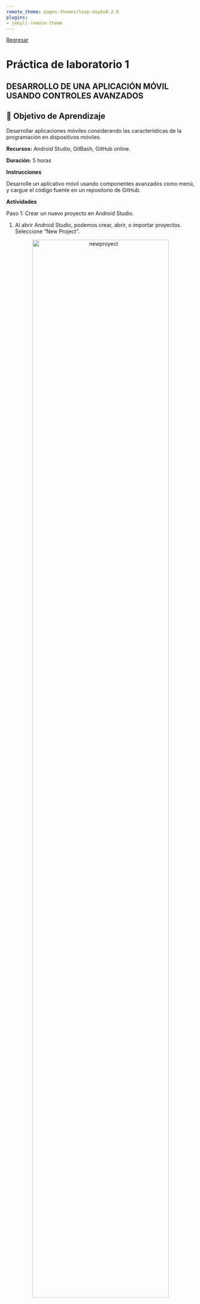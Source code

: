 ```yaml
---
remote_theme: pages-themes/leap-day@v0.2.0
plugins:
- jekyll-remote-theme
---
```

[Regresar](/Aplicaciones-Moviles-y-Servicios-Telematicos/)

# Práctica de laboratorio 1
## DESARROLLO DE UNA APLICACIÓN MÓVIL USANDO CONTROLES AVANZADOS

## 🎯 Objetivo de Aprendizaje
Desarrollar aplicaciones móviles considerando las características de la programación en dispositivos móviles.

**Recursos:** Android Studio, GitBash, GitHub online.

**Duración:** 5 horas

**Instrucciones**

Desarrolle un aplicativo móvil usando componentes avanzados como menú, y cargue el código fuente en un repositorio de GitHub.


**Actividades**

Paso 1: Crear un nuevo proyecto en Android Studio.

1. Al abrir Android Studio, podemos crear, abrir, o importar proyectos. Seleccione “New Project”.
<p align="center">
  <img src="../imagenes/amst_lab1_newproject.png" alt="newproyect" width="85%">
</p>

2. Seleccionar el tipo de proyecto: Para esta práctica escogeremos la pestaña **Phone and Tablet > Empty Views Activity.** Otro tipo de actividades viene por defecto con componentes no necesarios para este taller.

<p align="center">
  <img src="../imagenes/amst_lab1_emptyactivity.png" alt="emptyactivity" width="85%">
</p>

3.  Configuración inicial del proyecto.

- Name: Colocaremos el nombre de nuestra app. (Recuerde que este nombre será reflejado en el PlayStore al momento de publicarlo). Para este taller, usaremos appAMST(NúmeroGrupo). 
-	PackageName: Paquete principal de código java, se obtiene automáticamente del nombre.
-	Save Location: Dirección donde se ubica el proyecto en nuestra PC
-	Language: Java
- Minimum SDK: Escoger el primero que aparece en la lista. (API 16: Android 4.1)

4. Seleccionamos Finish.

<p align="center">
  <img src="../imagenes/amst_lab1_appAMST0.png" alt="appAMST" width="85%">
</p>

(*) Como resultado se creará un proyecto, el cual solo presenta el mensaje “Hello World”.

5. Seleccione en la ruta app > res > layout > activity_main.xml.

6. En la parte superior seleccione la pestaña “Design” para comenzar a diseñar la interfaz de usuario de la aplicación usando controles personalizados.

<p align="center">
  <img src="../imagenes/amst_lab1_emptylayout.png" alt="appAMST" width="90%">
</p>


7. En la pestaña de Design encontrará la “Palette” que contiene los controles para agregar a la aplicación, si conoce el nombre del control puede iniciar una búsqueda.

<p align="center">
  <img src="../imagenes/amst_lab1_palette.png" alt="appAMST" width="30%">
</p>


8.	Crear la interfaz de usuario con: 2 cuadros de texto (Plain Text), uno para el nombre del usuario y otro para la clave del usuario; y 2 botones (Button), uno para logearse y otro para registrarse como nuevo usuario.

<p align="center">
  <img src="../imagenes/amst_lab1_screen1.png" alt="appAMST" width="30%">
</p>


9. Para visualizar el código en formato xml en la ruta app > res > layout > activity_main.xml, en la parte superior seleccione la pestaña de Code.

**Archivo: activity_main.xml**
```
<?xml version="1.0" encoding="utf-8"?>
<androidx.constraintlayout.widget.ConstraintLayout xmlns:android="http://schemas.android.com/apk/res/android"
    xmlns:app="http://schemas.android.com/apk/res-auto"
    xmlns:tools="http://schemas.android.com/tools"
    android:layout_width="match_parent"
    android:layout_height="match_parent"
    android:orientation="vertical"
    tools:context=".MainActivity"
    tools:ignore="MissingConstraints">

    <LinearLayout
        android:orientation="vertical"
        android:layout_width="fill_parent"
        android:layout_height="fill_parent"
        android:padding="20dip"
        tools:ignore="MissingConstraints">

        <EditText
            android:id="@+id/edtUsuario"
            android:layout_width="fill_parent"
            android:layout_height="wrap_content"
            android:hint="Usuario" />

        <EditText
            android:id="@+id/edtClave"
            android:layout_width="fill_parent"
            android:layout_height="wrap_content"
            android:hint="Clave" />

        <Button
            android:id="@+id/btnLogin"
            android:layout_height="wrap_content"
            android:layout_width="wrap_content"
            android:text="Login"
            android:layout_gravity="center_horizontal"
            android:paddingLeft="15dip"
            android:paddingRight="15dip"
            android:onClick="login"/>

        <Button
            android:id="@+id/btnRegistro"
            android:layout_width="wrap_content"
            android:layout_height="wrap_content"
            android:layout_gravity="center_horizontal"
            android:onClick="registrarse"
            android:paddingLeft="15dip"
            android:paddingRight="15dip"
            android:text="Registrarse" />

    </LinearLayout>

</androidx.constraintlayout.widget.ConstraintLayout>
```

10.	Seleccionar la ruta app > java> com.example.appamst0 > MainActivity.java donde se programa las funcionalidades de la aplicación en lenguaje Java.

**Archivo: MainActivity.java**

```
package com.example.appamst0;

import androidx.appcompat.app.AppCompatActivity;

import android.content.Intent;
import android.os.Bundle;
import android.util.Log;
import android.view.View;
import android.widget.Button;
import android.widget.EditText;
import android.widget.Toast;

public class MainActivity extends AppCompatActivity {

    private EditText edtUsuario, edtClave;
    private Button btnLogin, btnRegistro;

    @Override
    protected void onCreate(Bundle savedInstanceState) {
        super.onCreate(savedInstanceState);
        setContentView(R.layout.activity_main);

        //Referencias a los controles del diseño
        edtUsuario = (EditText) findViewById(R.id.edtUsuario);
        edtClave = (EditText) findViewById(R.id.edtClave);

        btnLogin = (Button) findViewById(R.id.btnLogin);
        btnRegistro = (Button) findViewById(R.id.btnRegistro);
    }

    public void registrarse(View view) {
        Intent intent = new Intent(this, formulario_registro.class);
        startActivity(intent);
    }

    public void login(View view) {
        Toast toast=Toast.makeText(getApplicationContext(),"Usted no cuenta con un usuario",Toast.LENGTH_SHORT);

        toast.show();
    }

    public void onClick(View v) {
        if(v.getId() == R.id.btnLogin){
            Log.d("mensaje","ïngreso");

        }else if(v.getId() == R.id.btnRegistro) {
        }
    }
}
```

11.	Dar clic derecho en la ruta app > java y seleccione New > Activity > Empty Activity para crear una nueva actividad con el nombre de formulario_registro. Con esto se crearán dos archivos:
+	formulario_registro.java
+	activity_formulario_registro.xml

<p align="center">
  <img src="../imagenes/amst_lab1_newactivity.png" alt="appAMST" width="90%">
</p>

<p align="center">
  <img src="../imagenes/amst_lab1_formulario_registro.png" alt="appAMST" width="90%">
</p>

12.	Modifique el archivo formulario_registro.java para poder enviar la notificación de registro.

**Archivo: formulario_registro.java**
```
package com.example.appamst0;

import android.app.NotificationChannel;
import android.app.NotificationManager;
import android.app.PendingIntent;
import android.content.Context;
import android.content.Intent;
import android.os.Bundle;
import android.view.View;

import androidx.appcompat.app.AppCompatActivity;
import androidx.core.app.NotificationCompat;

public class formulario_registro extends AppCompatActivity {

    @Override
    protected void onCreate(Bundle savedInstanceState) {
        super.onCreate(savedInstanceState);
        setContentView(R.layout.activity_formulario_registro);
    }

    //insertarpaciente
    public void insertarpaciente(View v) {
        addNotification();

    }

    private void addNotification() {
        if (android.os.Build.VERSION.SDK_INT >= android.os.Build.VERSION_CODES.O) {
            String id ="canal";
            String description = "AMST";
            int importance = NotificationManager.IMPORTANCE_HIGH;
            NotificationChannel channel = new NotificationChannel(id, description, importance);

            NotificationCompat.Builder builder =
                    new NotificationCompat.Builder(this,id)
                            .setSmallIcon(R.drawable.medicalcare)
                            .setContentTitle("Se ha registrado con exito")
                            .setContentText("Revise su correo electronico en los proximos 2 dias")
                            .setAutoCancel(true)
                            .setPriority(NotificationCompat.PRIORITY_DEFAULT);

            Intent notificationIntent = new Intent(this, formulario_registro.class);
            notificationIntent.addFlags(Intent.FLAG_ACTIVITY_CLEAR_TOP);
            notificationIntent.putExtra("message", "This is a notification message");

            PendingIntent pendingIntent = PendingIntent.getActivity(this, 0, notificationIntent,
                    PendingIntent.FLAG_UPDATE_CURRENT);
            builder.setContentIntent(pendingIntent);
            NotificationManager manager = (NotificationManager) getSystemService(Context.NOTIFICATION_SERVICE);
            manager.createNotificationChannel(channel);
            manager.notify(0, builder.build());
        }}
}
```

13. En la ruta res > layout seleccione el archivo activity_formulario_registro.xml registro en la pestaña “Text” que contiene el código xml del formulario de registro para los nuevos usuarios que deseen utilizar la aplicación.

**Archivo: activity_formulario_registro.xml**
```
<?xml version="1.0" encoding="utf-8"?>
<androidx.constraintlayout.widget.ConstraintLayout xmlns:android="http://schemas.android.com/apk/res/android"
    xmlns:tools="http://schemas.android.com/tools"
    android:layout_width="match_parent"
    android:layout_height="match_parent"
    tools:context=".formulario_registro">

    <LinearLayout xmlns:android="http://schemas.android.com/apk/res/android"
        android:orientation="vertical" android:layout_width="match_parent"
        android:layout_height="match_parent">

        <LinearLayout
            android:layout_width="wrap_content"
            android:layout_height="wrap_content"
            android:orientation="horizontal">

            <TextView
                android:id="@+id/txtNombre"
                android:layout_width="wrap_content"
                android:layout_height="wrap_content"
                android:text="Nombres:"/>

            <EditText
                android:id="@+id/edtNombre"
                android:layout_width="match_parent"
                android:layout_height="wrap_content"
                android:ems="10"
                android:inputType="textPersonName"
                android:text=""/>

        </LinearLayout>

        <LinearLayout
            android:layout_width="wrap_content"
            android:layout_height="wrap_content"
            android:orientation="horizontal">

            <TextView
                android:id="@+id/txtApellido"
                android:layout_width="wrap_content"
                android:layout_height="wrap_content"
                android:text="Apellidos:"/>

            <EditText
                android:id="@+id/edtApellido"
                android:layout_width="wrap_content"
                android:layout_height="wrap_content"
                android:ems="10"
                android:inputType="textPersonName"
                android:text=""/>

        </LinearLayout>

        <LinearLayout
            android:layout_width="wrap_content"
            android:layout_height="wrap_content"
            android:orientation="horizontal">

            <TextView
                android:id="@+id/txtCedula"
                android:layout_width="wrap_content"
                android:layout_height="wrap_content"
                android:text="Cedula:"/>

            <EditText
                android:id="@+id/edtCedula"
                android:layout_width="wrap_content"
                android:layout_height="wrap_content"
                android:ems="10"
                android:inputType="number"
                android:text=""/>
        </LinearLayout>

        <LinearLayout
            android:layout_width="wrap_content"
            android:layout_height="wrap_content"
            android:orientation="horizontal">

            <TextView
                android:id="@+id/txtEdad"
                android:layout_width="wrap_content"
                android:layout_height="wrap_content"
                android:text="Edad:"/>

            <EditText
                android:id="@+id/edtEdad"
                android:layout_width="wrap_content"
                android:layout_height="wrap_content"
                android:ems="10"
                android:inputType="number"
                android:text=""/>
        </LinearLayout>

        <LinearLayout
            android:layout_width="wrap_content"
            android:layout_height="wrap_content"
            android:orientation="horizontal">

            <TextView
                android:id="@+id/txtAltura"
                android:layout_width="wrap_content"
                android:layout_height="wrap_content"
                android:text="Altura:"/>

            <EditText
                android:id="@+id/edtAltura"
                android:layout_width="wrap_content"
                android:layout_height="wrap_content"
                android:ems="10"
                android:inputType="numberDecimal"
                android:text=""/>
        </LinearLayout>

        <LinearLayout
            android:layout_width="wrap_content"
            android:layout_height="wrap_content"
            android:orientation="horizontal">

            <TextView
                android:id="@+id/txtPeso"
                android:layout_width="wrap_content"
                android:layout_height="wrap_content"
                android:text="Peso:"/>
            <EditText
                android:id="@+id/edtPeso"
                android:layout_width="wrap_content"
                android:layout_height="wrap_content"
                android:ems="10"
                android:inputType="numberDecimal"
                android:text=""/>
        </LinearLayout>

        <LinearLayout
            android:layout_width="wrap_content"
            android:layout_height="wrap_content"
            android:orientation="horizontal">

            <TextView
                android:id="@+id/txtEmail"
                android:layout_width="wrap_content"
                android:layout_height="wrap_content"
                android:text="Email:"/>

            <EditText
                android:id="@+id/edtEmail"
                android:layout_width="wrap_content"
                android:layout_height="wrap_content"
                android:ems="10"
                android:inputType="textEmailAddress"
                android:text=""/>
        </LinearLayout>

        <LinearLayout
            android:layout_width="wrap_content"
            android:layout_height="wrap_content"
            android:orientation="horizontal">

            <TextView
                android:id="@+id/txtUsuario"
                android:layout_width="wrap_content"
                android:layout_height="wrap_content"
                android:text="Usuario:"/>

            <EditText
                android:id="@+id/edtUsuario"
                android:layout_width="wrap_content"
                android:layout_height="wrap_content"
                android:ems="10"
                android:text=""/>
        </LinearLayout>

        <LinearLayout
            android:layout_width="wrap_content"
            android:layout_height="wrap_content"
            android:orientation="horizontal">

            <TextView
                android:id="@+id/txtClave"
                android:layout_width="wrap_content"
                android:layout_height="wrap_content"
                android:text="Clave:"/>

            <EditText
                android:id="@+id/edtClave"
                android:layout_width="wrap_content"
                android:layout_height="wrap_content"
                android:ems="10"
                android:inputType="textPassword"
                android:text=""/>
        </LinearLayout>

        <Button
            android:id="@+id/btnGrabaregistro"
            android:layout_width="wrap_content"
            android:layout_height="wrap_content"
            android:layout_gravity="center_horizontal"
            android:text="Grabar"
            android:onClick="insertarpaciente"/>
    </LinearLayout>
</androidx.constraintlayout.widget.ConstraintLayout>
```

<p align="center">
  <img src="../imagenes/amst_lab1_screen2_registro.png" alt="appAMST" width="50%">
</p>

### Paso 2: Ejecución de la aplicación móvil. (30 puntos)

14.	Ejecutar el aplicativo móvil “appAMST#” seleccionando el device selecter al lado de la opción Run ‘app’, en la cual se puede escoger entre 2 opciones: el dispositivo móvil conectado a través del cable USB de datos, o el emulador que usa los dispositivos virtuales disponibles.

<p align="center">
  <img src="../imagenes/amst_lab1_run.png" alt="appAMST" width="50%">
</p>

15.	Para la primera opción de ejecución de la aplicación se usa un teléfono móvil conectado vía USB a la computadora que contiene la aplicación móvil, posterior indicará que instale un apk que contiene la ejecución de la aplicación. Se puede ver más de eso a partir del Paso 4: Habilitación de opciones para el desarrollador en el teléfono móvil con sistema operativo Android.

16. Para la segunda opción de ejecución de la aplicación se usa el emulador seleccionando el dispositivo virtual que le aparezca, en este caso Pixel 6 Pro API 28. En caso de que no tenga instalado ningún dispositivo virtual continúe al literal 17.

**Nota: Verificar que la API del dispositivo sea mayor a 26, caso contrario continuar al literal 17.**

<p align="center">
  <img src="../imagenes/amst_lab1_avd.png" alt="appAMST" width="90%">
</p>

16.1 Durante la ejecución de la aplicación mediconline se debe ingresar un usuario y contraseña. No hay usuarios registrados para la aplicación por lo que debe salir el mensaje: “Usted no cuenta con un usuario”

<p align="center">
  <img src="../imagenes/amst_lab1_nousuario.png" alt="appAMST" width="50%">
</p>

16.2 Cuando da clic en el botón Registrarse, debe ingresar sus datos y dar click a grabar para que aparezca la notificación. La interfaz de usuario se encuentra diseñada en el archivo activity_formulario_registro.xml.


<p align="center">
  <img src="../imagenes/amst_lab1_mensajeregistro.png" alt="appAMST" width="50%">
</p>

17. Si no tiene instalado una versión de SDK para emular la ejecución de la aplicación en un dispositivo móvil, seleccione la opción AVD Manager (Android Virtual Device Manager).

<p align="center">
  <img src="../imagenes/amst_lab1_menuavd.png" alt="appAMST" width="80%">
</p>

18.	Crear un dispositivo virtual.

19.	Seleccionar el hardware “Pixel 6 PRO”, luego dar click en el botón siguiente. El hardware seleccionado no es relevante para la práctica, pero es recomendable escoger aquellos con símbolo del Play Store.

<p align="center">
  <img src="../imagenes/amst_lab1_newavd.png" alt="appAMST" width="90%">
</p>

20.	Seleccionar la imagen del API 33, luego dar click en el botón siguiente.

<p align="center">
  <img src="../imagenes/amst_lab1_avdapi33.png" alt="appAMST" width="90%">
</p>

21. En caso de no tener activado el botón next, dar clic a Download para descargar el API 33 y aceptar el acuerdo de la licencia de Android Software Development Kit.

<p align="center">
  <img src="../imagenes/amst_lab1_api33download.png" alt="appAMST" width="90%">
</p>


### Paso 3: Generación del APK (archivo ejecutable de Android) para instalación de aplicación en el teléfono celular. (5 puntos)

1.	Seleccionar el menú Build > Build APK(s) para generar al archivo con extensión apk, que es un paquete para el sistema operativo Android. 
(*) Este archivo permite ejecutar la aplicación desde el celular.

<p align="center">
  <img src="../imagenes/amst_lab1_buildapk.png" alt="appAMST" width="90%">
</p>

<p align="center">
  <img src="../imagenes/amst_lab1_locateapk.png" alt="appAMST" width="90%">
</p>

2.	Cuando se da clic en el enlace “locate” o en la advertencia podrá ingresar a la ruta donde se encuentra el archivo apk.

<p align="center">
  <img src="../imagenes/amst_lab1_fileapk.png" alt="appAMST" width="90%">
</p>

### Paso 4: Habilitación de opciones para el desarrollador en el teléfono móvil con sistema operativo Android. (5 puntos)

**Activar modo de desarrollo y depuración USB en Android**
1.	Vamos a los “Ajustes” o “Configuración” de nuestro dispositivo, dependiendo de la versión de Android.
2.	Nos desplazamos hasta la opción de “Acerca del dispositivo” o “Información del teléfono”.
3.	Buscamos la opción “Número de compilación” o “Número de versión” y presionamos 7 veces seguidas sobre esta opción.

<p align="center">
  <img src="../imagenes/amst_lab1_compilacion.png" alt="appAMST" width="70%">
</p>

**Habilitar depuración por USB**

1.	Una vez habilitado el modo desarrollador, puede acceder a las opciones avanzadas.
2.	Habilite la opción “Depuración por USB” o “USB Debugging”.
3.	Cuando se conecte el celular mediante USB, aparecerá el mensaje “Permitir depuración por USB” o “Allow USB Debugging”.

<p align="center">
  <img src="../imagenes/amst_lab1_usbdebugging.png" alt="appAMST" width="90%">
</p>

### Paso 5: Ejecución de la aplicación en el teléfono móvil. (5 puntos)
En el Select Device del menú se puede observar como ya está configurado su dispositivo móvil, al hacer click en “run” puede observar cómo se ejecuta la aplicación en el mismo.

<p align="center">
  <img src="../imagenes/amst_lab1_celular.png" alt="appAMST" width="40%">
</p>


## Paso 6: Crear un repositorio (30 puntos).

1.	Dentro de la carpeta del proyecto creado en el paso anterior, abra la línea de comandos de GIT (GIT CLI). Podemos encontrarlo dando clic derecho en la carpeta y escogiendo la opción “GIT BASH HERE”.

<p align="center">
  <img src="../imagenes/amst_lab1_gitbash.png" alt="appAMST" width="90%">
</p>

- En caso de que no se disponga de GIT CLI, también se puede utilizar CMD de Windows/Ubuntu. Para probar que GIT ha sido instalado correctamente, utilice el comando “git --version”.

<p align="center">
  <img src="../imagenes/amst_lab1_gitbash2.png" alt="appAMST" width="90%">
</p>

***GIT en línea de comandos de Windows***

<p align="center">
  <img src="../imagenes/amst_lab1_gitenlinea.png" alt="appAMST" width="90%">
</p>

***GIT BASH propia***

2.	Para crear un nuevo repositorio, utilice el siguiente comando “git init”.

<p align="center">
  <img src="../imagenes/amst_lab1_gitinit.png" alt="appAMST" width="90%">
</p>

***Esto creará un archivo oculto [.git] para el manejo del repositorio y nos ubicará directamente en la rama “master”***

3.	Agregamos todos los archivos del proyecto a nuestro repositorio local con el comando: “git add --all”.

<p align="center">
  <img src="../imagenes/amst_lab1_gitaddall.png" alt="appAMST" width="90%">
</p>

4.	Ahora realizamos un commit, esto realizará nuestros cambios permanentes en el repositorio local. Pero debemos asignarle un mensaje [-m “mensaje”] para indicar los cambios que hemos realizado.

<p align="center">
  <img src="../imagenes/amst_lab1_commit.png" alt="appAMST" width="90%">
</p>

**Importante:** Para poder realizar un commit es necesario configurar previamente su correo y nombre de usuario, por lo que debe poseer un usuario de GitHub. Los comandos por utilizar para configurar sus credenciales son: 

git config --global user.email "miusuario@example.com"
git config --global user.name "Tu nombre"

Una vez configurado su usuario en git podrá subir su commit.

<p align="center">
  <img src="../imagenes/amst_lab1_newrepository.png" alt="appAMST" width="80%">
</p>

5.	Creamos un repositorio en línea. Ahora usaremos GitHub (Requerirá una cuenta gratuita). Del lado superior izquierdo, encontrara el botón “NEW”.

<p align="center">
  <img src="../imagenes/amst_lab1_createrep.png" alt="appAMST" width="90%">
</p>

6.	La información requerida para crear un repositorio se muestra a continuación:

**Nombre del repositorio:** El nombre de nuestro repositorio que será publicado en línea.  Para este taller, usaremos AMST[numeroGrupo].

**Descripción (opcional)** Descripción sobre lo que realiza nuestro proyecto

**Tipo** Público o privado (para saber si es visible en línea)

**Archivo Readme** Archivo inicial del repositorio. Agregamos indicaciones para otros programadores

**Agregar. gitignore** Archivo para seleccionar los archivos que no queremos subir a nuestro repositorio

**Licencia** Tipo de licencia: OpenSouce, MIT, Apache, etc.

<p align="center">
  <img src="../imagenes/amst_lab1_repvacio.png" alt="appAMST" width="90%">
</p>

  Una vez ingresados todos los campos, se da clic en “Create repository”.

<p align="center">
  <img src="../imagenes/amst_lab1_code.png" alt="appAMST" width="80%">
</p>

***Vista del repositorio vacío.***

7.	Damos clic en el botón verde “Code” donde estará visible el **URL** para su manejo y presionamos el botón de copiar.

<p align="center">
  <img src="../imagenes/amst_lab1_.png" alt="appAMST" width="30%">
</p>

8.	Para obtener el repositorio en línea, obtenemos la rama de externa con el comando:

$ git branch -M main (Es necesario un cambio de rama)

$ git remote add origin [link URL del repositorio]


<p align="center">
  <img src="../imagenes/amst_lab1_.png" alt="appAMST" width="30%">
</p>

9.	Ahora tendremos que publicar los cambios:

$ git push -u origin main
<p align="center">
  <img src="../imagenes/amst_lab1_.png" alt="appAMST" width="30%">
</p>

10.	Se puede observar como ahora el repositorio está actualizado

<p align="center">
  <img src="../imagenes/amst_lab1_.png" alt="appAMST" width="30%">
</p>

**Preguntas de investigación:**
1.	¿Qué otro tipo de servicios en línea (como GITHUB) existen?
2.	¿Para qué sirve el archivo .gitignore y como se utiliza?
3.	¿Qué limitaciones tiene GITHUB?
4.	¿Qué es una rama?
5.	¿Cuál es el link de su repositorio?
6.	¿Por qué los nuevos repositorios de GitHub ya no utilizan como rama principal master?
7.	¿Cuál es la diferencia entre crear un repositorio público o privado?

## Paso 7: Invitar a otros miembros del grupo a mi proyecto (incluya a todos los miembros del grupo) (5 puntos)

1.	Para habilitar la modificación a otros miembros de mi grupo, debemos darle acceso. [Incluso si el proyecto es libre, solo pueden modificarlo quienes han sido invitados]. Para esto de clic en el tab “Settings/Configuración” > Manage Access / Administrar acceso

2.	Buscamos y agregamos a otros usuarios (usuario de GitHub).


<p align="center">
  <img src="../imagenes/amst_lab1_.png" alt="appAMST" width="30%">
</p>

3.	Una vez agregados, es necesario aceptar las invitaciones para poder realizar PUSH (cambios al repositorio). Puede revisar las invitaciones en la campana a lado del usuario o en su correo electrónico para aceptarlas.


<p align="center">
  <img src="../imagenes/amst_lab1_.png" alt="appAMST" width="30%">
</p>

## Paso 8: Crear una rama [Branch] (Trabajo individual) (15 puntos)

1.	Los estudiantes que no crearon el repositorio clonar el proyecto en su computadora con el comando 

$ git clone [web URL del repositorio]

2.	Tenemos el proyecto principal en main, cualquier otro cambio puede ser realizado sin dañar el proyecto principal. Utilizamos el comando: 
git checkout -b “nombre_rama”

***Para este taller, crearemos una rama de la siguiente forma: “nombre_apellido1”***

<p align="center">
  <img src="../imagenes/amst_lab1_.png" alt="appAMST" width="30%">
</p>

3.	Ahora realizamos algunos cambios en nuestro proyecto local. 


<p align="center">
  <img src="../imagenes/amst_lab1_.png" alt="appAMST" width="30%">
</p>


4.	Estos cambios son únicamente reflejados dentro de nuestra rama. Ahora subimos los cambios, para ello realizamos los siguientes comandos.

  **Git add --all:** Agrega todos los cambios a nuestra rama.

  **Git commit -m “cambios a mi rama”** Agrega un commit en mi rama, indicando los cambios que realice.

  **Git push origin [nombre rama]** Subimos los cambios al repositorio (pero solo dentro de la página).

  <p align="center">
  <img src="../imagenes/amst_lab1_.png" alt="appAMST" width="30%">
</p>


5.	Podemos revisar todas las ramas dentro de GitHub (así mismo podemos cambiar entre ramas para revisar diferentes versiones de código).

<p align="center">
  <img src="../imagenes/amst_lab1_.png" alt="appAMST" width="30%">
</p>

### Paso 8: Unir ramas al proyecto principal [Branch] (15 puntos).
Las ramas funcionan como proyectos paralelos del proyecto principal, pero para avanzar con el proyecto es necesario unir las ramas una vez han sido probadas.


<p align="center">
  <img src="../imagenes/amst_lab1_unirramas.png" alt="appAMST" width="1000%">
</p>

1.	En caso de realizar algún cambio en el repositorio principal.
a.	git fetch origin main (obtiene todos los cambios realizados en main)

2.	Nos cambiamos a la rama principal.
a.	git checkout main

3.	Traemos los cambios realizados en la rama única.
a.	git merge [nombre rama]


<p align="center">
  <img src="../imagenes/amst_lab1_.png" alt="appAMST" width="30%">
</p>

***Nota: Esto indica los archivos que han sido modificados.***

4.	Ahora de vuelta al repositorio, los cambios han sido actualizados. En caso de que salga el siguiente mensaje, dar clic en el mismo (Compare & pull request).

<p align="center">
  <img src="../imagenes/amst_lab1_.png" alt="appAMST" width="30%">
</p>

5.	Llenar con una descripción y hacer clic en create pull request.

<p align="center">
  <img src="../imagenes/amst_lab1_.png" alt="appAMST" width="30%">
</p>

6.	Una vez hecho eso se debe aceptar el pull request, y automáticamente se agregarán los cambios.

<p align="center">
  <img src="../imagenes/amst_lab1_.png" alt="appAMST" width="30%">
</p>


Preguntas de investigación
1.	¿Para qué sirve el comando merge?
2.	¿Qué hace el comando git push?
3.	¿Para qué sirve el pull request de GitHub?


**TAREAS DE DESAFÍO (30 puntos):**

1.	Dentro del proyecto de su repositorio, por grupo cree un menú donde cada integrante usará un componente diferente. Componentes por usar:
- Video view: Obtener un video de YouTube.
- Calendar view: Mostrar el calendario con una tarea.
- Mostrar un mapa con Google Maps.
- Mostrar un gráfico lineal estático.

2.	Pueden escoger cualquiera de las 3 opciones para crear el menú:
- Menú con botón flotante

<p align="center">
  <img src="../imagenes/amst_lab1_botonflotante.png" alt="appAMST" width="50%">
</p>

- Menú lateral

<p align="center">
  <img src="../imagenes/amst_lab1_menulateral.png" alt="appAMST" width="50%">
</p>

- Menú de opciones

<p align="center">
  <img src="../imagenes/amst_lab1_menuopciones.png" alt="appAMST" width="50%">
</p>

### FORMATO DEL TRABAJO
La práctica de laboratorio será desarrollada en el siguiente formato:

- Nombre del archivo: AMST_LabA_Grupo B_Apellido1_Apellido2_Apellido3
- (*) Siendo A el número del trabajo y B el número del grupo
- Nombre de la materia y paralelo 1
- Título del trabajo: Ejemplo: Laboratorio A - Tema
- Nombre de la profesora
- Número de grupo
- Nombres/Apellidos de los integrantes del grupo que hayan desarrollado el trabajo
- Fecha de inicio y fin del trabajo
- Resultados de las actividades planteadas: Explicación de las actividades ejecutadas, incluyendo las imágenes del proceso.
- Conclusiones y Recomendaciones: Respecto a lo aprendido durante el desarrollo del trabajo.
- Referencias bibliográficas: Colocar los documentos, enlaces web o libros consultados.



